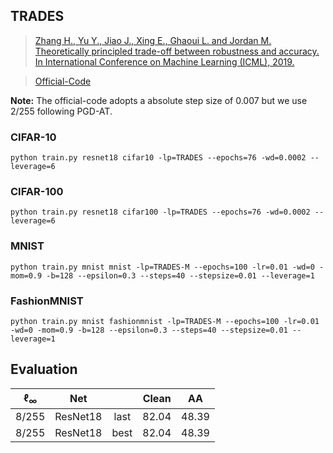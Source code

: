 

## TRADES





> [Zhang H., Yu Y., Jiao J., Xing E., Ghaoui L. and Jordan M. Theoretically principled trade-off between robustness and accuracy. In International Conference on Machine Learning (ICML), 2019.](https://arxiv.org/abs/1901.08573)

> [Official-Code](https://github.com/yaodongyu/TRADES)



**Note:** The official-code adopts a absolute step size of 0.007 but we use 2/255 following PGD-AT.



### CIFAR-10

    python train.py resnet18 cifar10 -lp=TRADES --epochs=76 -wd=0.0002 --leverage=6

### CIFAR-100

    python train.py resnet18 cifar100 -lp=TRADES --epochs=76 -wd=0.0002 --leverage=6

### MNIST

    python train.py mnist mnist -lp=TRADES-M --epochs=100 -lr=0.01 -wd=0 -mom=0.9 -b=128 --epsilon=0.3 --steps=40 --stepsize=0.01 --leverage=1

### FashionMNIST

    python train.py mnist fashionmnist -lp=TRADES-M --epochs=100 -lr=0.01 -wd=0 -mom=0.9 -b=128 --epsilon=0.3 --steps=40 --stepsize=0.01 --leverage=1



## Evaluation



| $\ell_{\infty}$ |   Net    |      | Clean |  AA   |
| :-------------: | :------: | :--: | :---: | :---: |
|      8/255      | ResNet18 | last | 82.04 | 48.39 |
|      8/255      | ResNet18 | best | 82.04 | 48.39 |






